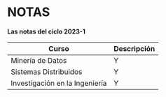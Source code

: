 # NOTAS

**Las notas del ciclo 2023-1**

|  Curso      |    Descripción       |
| ------------- |-------------  |
|    Minería de Datos    |    Y          |
|    Sistemas Distribuidos    |    Y          |
| Investigación en la Ingeniería | Y | 
